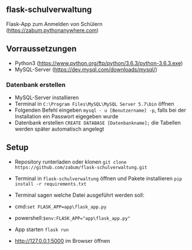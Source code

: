## flask-schulverwaltung

Flask-App zum Anmelden von Schülern (https://zabum.pythonanywhere.com)

## Vorraussetzungen

- Python3 (https://www.python.org/ftp/python/3.6.3/python-3.6.3.exe)
- MySQL-Server (https://dev.mysql.com/downloads/mysql/)

### Datenbank erstellen

- MySQL-Server installieren
- Terminal in ```C:\Program Files\MySQL\MySQL Server 5.7\bin``` öffnen
- Folgenden Befehl eingeben ```mysql - u [Benutzername] -p```, falls bei der Installation ein Passwort eigegeben wurde 
- Datenbank erstellen ```CREATE DATABASE [Datenbankname];``` die Tabellen werden später automatisch angelegt

## Setup

- Repository runterladen oder klonen ```git clone https://github.com/zabum/flask-schulverwaltung.git```
- Terminal in ```flask-schulverwaltung``` öffnen und Pakete installieren ```pip install -r requirements.txt```

- Terminal sagen welche Datei ausgeführt werden soll:
- cmd:```set FLASK_APP=app\flask_app.py```
- powershell:```$env:FLASK_APP="app\flask_app.py"```

- App starten ```flask run```
- http://127.0.0.1:5000  im Browser öffnen
